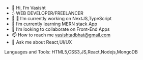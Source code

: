 - 👋 Hi, I’m Vasisht
- :) WEB DEVELOPER/FREELANCER
- 👀 🔭 I’m currently working on NextJS,TypeScript
- 🌱 I’m currently learning MERN stack App
- 💞️ I’m looking to collaborate on Front-End Apps 
- 📫 How to reach me vasishtadbhat@gmail.com
- 💬 Ask me about React,UI/UX




Languages and Tools:
HTML5,CSS3,JS,React,Nodejs,MongoDB




<!---
vasibhat/vasibhat is a ✨ special ✨ repository because its `README.md` (this file) appears on your GitHub profile.
You can click the Preview link to take a look at your changes.
--->
